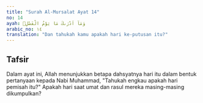 ```yaml
---
title: "Surah Al-Mursalat Ayat 14"
no: 14
ayah: وَمَآ اَدْرٰىكَ مَا يَوْمُ الْفَصْلِۗ
arabic_no: ١٤
translation: "Dan tahukah kamu apakah hari ke-putusan itu?"
---
```


## Tafsir

Dalam ayat ini, Allah menunjukkan betapa dahsyatnya hari itu dalam bentuk pertanyaan kepada Nabi Muhammad, "Tahukah engkau apakah hari pemisah itu?" Apakah hari saat umat dan rasul mereka masing-masing dikumpulkan?